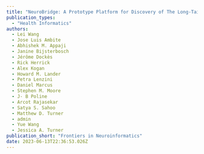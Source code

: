 ```yaml
---
title: "NeuroBridge: A Prototype Platform for Discovery of The Long-Tail Neuroimaging Data"
publication_types:
  - "Health Informatics"
authors:
  - Lei Wang
  - Jose Luis Ambite
  - Abhishek M. Appaji
  - Janine Bijsterbosch
  - Jérôme Dockès
  - Rick Herrick
  - Alex Kogan
  - Howard M. Lander
  - Petra Lenzini
  - Daniel Marcus
  - Stephen M. Moore
  - J- B Poline
  - Arcot Rajasekar
  - Satya S. Sahoo
  - Matthew D. Turner
  - admin
  - Yue Wang
  - Jessica A. Turner
publication_short: "Frontiers in Neuroinformatics"
date: 2023-06-13T22:36:53.026Z
---
```

